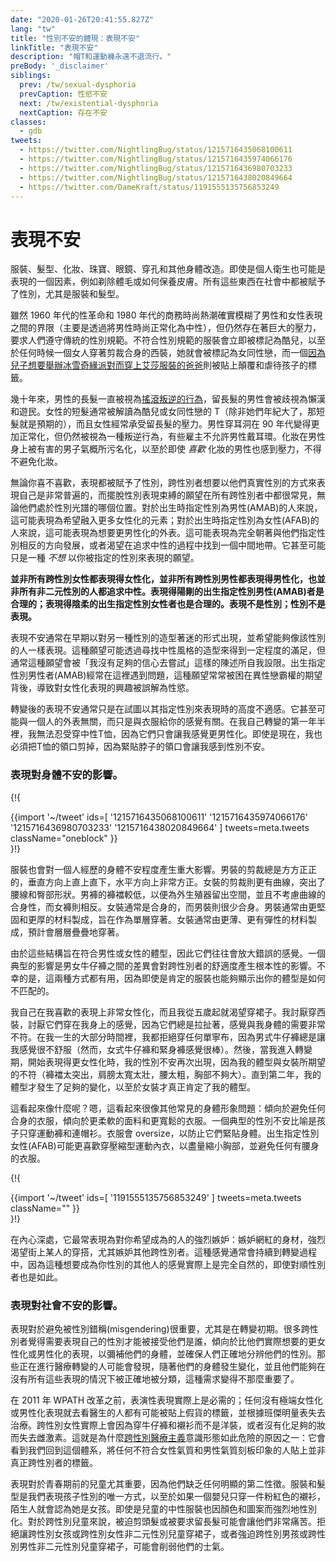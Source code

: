 ```yaml
---
date: "2020-01-26T20:41:55.827Z"
lang: "tw"
title: "性別不安的體現：表現不安"
linkTitle: "表現不安"
description: "帽T和運動褲永遠不退流行。"
preBody: '_disclaimer'
siblings:
  prev: /tw/sexual-dysphoria
  prevCaption: 性慾不安
  next: /tw/existential-dysphoria
  nextCaption: 存在不安
classes:
  - gdb
tweets:
  - https://twitter.com/NightlingBug/status/1215716435068100611
  - https://twitter.com/NightlingBug/status/1215716435974066176
  - https://twitter.com/NightlingBug/status/1215716436980703233
  - https://twitter.com/NightlingBug/status/1215716438020849664
  - https://twitter.com/DameKraft/status/1191555135756853249
---
```


<!-- # Presentational Dysphoria -->

# 表現不安

<!-- Clothes. Hair. Makeup. Jewelry. Glasses. Piercings and other body modifications. Even personal hygiene can be a factor of presentation, such as the shaving of body hair or how you take care of your skin. All of these things are gendered in society, clothing and hair especially. -->

服裝、髮型、化妝、珠寶、眼鏡、穿孔和其他身體改造。即使是個人衛生也可能是表現的一個因素，例如剃除體毛或如何保養皮膚。所有這些東西在社會中都被賦予了性別，尤其是服裝和髮型。


<!-- While the sexual revolution of the 1960s and the business fashion craze of the 80s did wonders for blurring the gap between masculine and feminine presentation (largely by normalizing masc fashion as androgynous), there are still enormous pressures to conform to traditional gender norms. Gender non-conforming dress is so instantly marked as queer that any time a woman wears a tailored suit she is marked as a lesbian, and a dad who [puts on an Elsa costume because his son wants to have a Frozen party](https://twitter.com/cbsnews/status/1088441623846023168?lang=en) is labeled as subversive and abusing his child. -->

雖然 1960 年代的性革命和 1980 年代的商務時尚熱潮確實模糊了男性和女性表現之間的界限（主要是透過將男性時尚正常化為中性），但仍然存在著巨大的壓力，要求人們遵守傳統的性別規範。不符合性別規範的服裝會立即被標記為酷兒，以至於任何時候一個女人穿著剪裁合身的西裝，她就會被標記為女同性戀，而一個[因為兒子想要舉辦冰雪奇緣派對而穿上艾莎服裝的爸爸](https://twitter.com/cbsnews/status/1088441623846023168?lang=en)則被貼上顛覆和虐待孩子的標籤。

<!-- Long hair on men has been seen as [an act of rocker rebellion](https://www.youtube.com/watch?v=3w7CrxLj36I) for decades, and men with long hair get discriminated against as being layabouts and bums. Short hair on women is often read as queer or butch (unless they're old, then it's expected), and women are often pressured to keep their hair long. Pierced ears on men became somewhat more normalized in the 90s, but are still seen as an act of rebellion, and some employers won't allow men to wear earrings. Makeup on men is so stigmatized by toxic masculinity that even men who *like* makeup feel pressured to avoid it. -->

幾十年來，男性的長髮一直被視為[搖滾叛逆的行為](https://www.youtube.com/watch?v=3w7CrxLj36I)，留長髮的男性會被歧視為懶漢和遊民。女性的短髮通常被解讀為酷兒或女同性戀的 T（除非她們年紀大了，那短髮就是預期的），而且女性經常承受留長髮的壓力。男性穿耳洞在 90 年代變得更加正常化，但仍然被視為一種叛逆行為，有些雇主不允許男性戴耳環。化妝在男性身上被有害的男子氣概所污名化，以至於即使 *喜歡* 化妝的男性也感到壓力，不得不避免化妝。

<!-- Like it or not, presentation is gendered, and it is extremely common for trans people to want to present themselves in the fashion of their true gender, and a desire to be free of the shackles of gendered presentation is common among all trans people, regardless of where they sit on the gender spectrum. For AMAB individuals they may manifest as a wish to incorporate more feminine elements; for AFABs it may manifest as a want for a more masculine appearance. This may come as a full push towards the opposite of their assigned gender, or a desire to seek a middle-ground in pursuit of androgyny. It may even simply be a wish to *not* present as your assigned gender. -->

無論你喜不喜歡，表現都被賦予了性別，跨性別者想要以他們真實性別的方式來表現自己是非常普遍的，而擺脫性別表現束縛的願望在所有跨性別者中都很常見，無論他們處於性別光譜的哪個位置。對於出生時指定性別為男性(AMAB)的人來說，這可能表現為希望融入更多女性化的元素；對於出生時指定性別為女性(AFAB)的人來說，這可能表現為想要更男性化的外表。這可能表現為完全朝著與他們指定性別相反的方向發展，或者渴望在追求中性的過程中找到一個中間地帶。它甚至可能只是一種 *不想* 以你被指定的性別來表現的願望。


<!-- **Not all transfems present feminine, not all transmascs present masculine, and not all non-binary people seek androgyny. Butch AMAB trans people are valid; femme AFAB trans people are valid. Presentation is not gender; gender is not presentation.** -->

**並非所有跨性別女性都表現得女性化，並非所有跨性別男性都表現得男性化，也並非所有非二元性別的人都追求中性。表現得陽剛的出生指定性別男性(AMAB)者是合理的；表現得陰柔的出生指定性別女性者也是合理的。表現不是性別；性別不是表現。**

<!-- Presentational dysphoria typically appears early on in the form of a fascination with the styling of another gender, and a wish to be able to present as people of that gender do. That desire may be fulfilled somewhat by seeking out styling that is unisex, but typically that wish is self-gatekept by statements of "I'm not confident enough to attempt that." AMABs often run into issue here where this desire often gets trapped behind heteronormative expectations, causing an interest in feminine presentation to be misinterpreted as sexual desire. -->

表現不安通常在早期以對另一種性別的造型著迷的形式出現，並希望能夠像該性別的人一樣表現。這種願望可能透過尋找中性風格的造型來得到一定程度的滿足，但通常這種願望會被「我沒有足夠的信心去嘗試」這樣的陳述所自我設限。出生指定性別男性者(AMAB)經常在這裡遇到問題，這種願望常常被困在異性戀霸權的期望背後，導致對女性化表現的興趣被誤解為性慾。

<!-- Post-transition presentational dysphoria is usually simply a case of high discomfort when attempting to present as one's assigned gender. It may not even be about how one looks, but just the way the clothing makes you feel. For the first year and a half of my own transition I could not bear to wear unisex t-shirts because they just made me feel more masculine. Even now I have to cut the collars out of them because the close neck makes me feel dysphoric. -->

轉變後的表現不安通常只是在試圖以其指定性別來表現時的高度不適感。它甚至可能與一個人的外表無關，而只是與衣服給你的感覺有關。在我自己轉變的第一年半裡，我無法忍受穿中性T恤，因為它們只會讓我感覺更男性化。即使是現在，我也必須把T恤的領口剪掉，因為緊貼脖子的領口會讓我感到性別不安。

<!-- ### Presentation's Effect on Physical Dysphoria. -->

### 表現對身體不安的影響。

{!{ <div class="gutter">{{import '~/tweet' ids=[
  '1215716435068100611'
  '1215716435974066176'
  '1215716436980703233'
  '1215716438020849664'
] tweets=meta.tweets className="oneblock" }}</div> }!}

<!-- Clothing can also play a major role in the level of physical dysphoria a person experiences. Men's clothing is always cut very boxy, straight up and down on the vertical and very square in the horizontal. Women's clothing is cut for more curves, accentuating waistlines and hip shape. Men's pants feature a lower crotch to make room for external genitals, and no fitting for curves, where women's bottoms are the opposite. Women's clothing is often form fitting, where men's clothing is rarely form fitting at all. Men's clothing is often made of sturdier and thicker materials, meant to be worn as a single layer. Women's clothing is often made of thinner and stretchier materials, expected to be layered together. -->

服裝也會對一個人經歷的身體不安程度產生重大影響。男裝的剪裁總是方方正正的，垂直方向上直上直下，水平方向上非常方正。女裝的剪裁則更有曲線，突出了腰線和臀部形狀。男褲的褲襠較低，以便為外生殖器留出空間，並且不考慮曲線的合身性，而女褲則相反。女裝通常是合身的，而男裝則很少合身。男裝通常由更堅固和更厚的材料製成，旨在作為單層穿著。女裝通常由更薄、更有彈性的材料製成，預計會層層疊疊地穿著。

<!-- Because these structures are meant to fit the masculine or feminine forms, they tend to amplify the sensation of wrongness. A classic effect is the way that the difference between men's and women's jeans can have a radical effect on a trans person's comfort level. Unfortunately this works both ways, as even affirming clothing can reveal how your shape is a mismatch. -->

由於這些結構旨在符合男性或女性的體型，因此它們往往會放大錯誤的感覺。一個典型的影響是男女牛仔褲之間的差異會對跨性別者的舒適度產生根本性的影響。不幸的是，這兩種方式都有用，因為即使是肯定的服裝也能夠顯示出你的體型是如何不匹配的。

<!-- I, myself, am very feminine in my preferred presentation, and I've had a longing to wear dresses from when I was just five years old. I abhorred wearing suits, hating the way they fit on my body, since they always tugged in ways that felt very incorrect for what my body needed. I refused to wear any denim for most of my life because men's jeans always felt so incorrect (women's jeans and leggings, however, feel amazing). Then as I entered into transition and began to present more female, my dysphoria struck again in the ways my body did not conform to what women's clothing was expecting (too much in the crotch, too wide and bulky in the shoulders, too large in the waist, not large enough in the chest). It wasn't until the second year that I had experienced enough change in my shape to where women's clothing was properly affirming of my shape. -->

我自己在我喜歡的表現上非常女性化，而且我從五歲起就渴望穿裙子。我討厭穿西裝，討厭它們穿在我身上的感覺，因為它們總是拉扯著，感覺與我身體的需要非常不符。在我一生的大部分時間裡，我都拒絕穿任何單寧布，因為男式牛仔褲總是讓我感覺很不舒服（然而，女式牛仔褲和緊身褲感覺很棒）。然後，當我進入轉變期，開始表現得更女性化時，我的性別不安再次出現，因為我的體型與女裝所期望的不符（褲襠太突出，肩膀太寬太壯，腰太粗，胸部不夠大）。直到第二年，我的體型才發生了足夠的變化，以至於女裝才真正肯定了我的體型。

<!-- What does this look like? Well, it looks a lot like other common body image issues: a tendency to avoid anything form fitting, leaning towards softer fabrics and baggier clothes. A classic gender dysphoria trope is the kid who wears nothing but sweatpants and hoodies. Clothes will be oversized in order to keep them from hugging the body. AFABs may prefer to wear compressing sports bras in order to minimize their chests, and avoid anything with a tight waistline. -->

這看起來像什麼呢？嗯，這看起來很像其他常見的身體形象問題：傾向於避免任何合身的衣服，傾向於更柔軟的面料和更寬鬆的衣服。一個典型的性別不安比喻是孩子只穿運動褲和連帽衫。衣服會 oversize，以防止它們緊貼身體。出生指定性別女性(AFAB)可能更喜歡穿壓縮型運動內衣，以盡量縮小胸部，並避免任何有腰身的衣服。


{!{ <div class="gutter">{{import '~/tweet' ids=[
  '1191555135756853249'
] tweets=meta.tweets className="" }}</div> }!}

<!-- Internally it most often manifests as intense jealousy of the people you wish you could be: jealousy over an influencer's body shape, a strong desire for the outfit of a person on the street, and most especially envy of other trans people. This feeling often persists well into transition, because this sensation of wanting to be other people of your gender is actually completely natural, even for cis people. -->

在內心深處，它最常表現為對你希望成為的人的強烈嫉妒：嫉妒網紅的身材，強烈渴望街上某人的穿搭，尤其嫉妒其他跨性別者。這種感覺通常會持續到轉變過程中，因為這種想要成為你性別的其他人的感覺實際上是完全自然的，即使對順性別者也是如此。

<!-- ### Presentation's Effect on Social Dysphoria. -->

### 表現對社會不安的影響。

<!-- Presentation can be important for avoiding misgendering, especially early in transition. A lot of trans people feel a need to perform their gender in order to be accepted for who they are, leaning in to feminine or masculine presentation more than they actually would like in order to make up for their body and ensure that people gender them correctly. Those pursuing medical transition may find this need becomes less important as their bodies change and they become able to be gendered correctly without all of the performance. -->

表現對於避免被性別錯稱(misgendering)很重要，尤其是在轉變初期。很多跨性別者覺得需要表現自己的性別才能被接受他們是誰，傾向於比他們實際想要的更女性化或男性化的表現，以彌補他們的身體，並確保人們正確地分辨他們的性別。那些正在進行醫療轉變的人可能會發現，隨著他們的身體發生變化，並且他們能夠在沒有所有這些表現的情況下被正確地被分類，這種需求變得不那麼重要了。

<!-- Performative presentation was practically required prior to the reformation of WPATH in 2011; anyone who showed up to a doctors appointment without extreme feminine or masculine presentation risked be labeled a fake and losing their treatment under the Harry Benjamin Scale. Trans women actually would lose their estrogen simply for wearing jeans and a blouse instead of a dress, or for not putting on enough makeup. This is one of the reasons why [transmedicalist](https://en.wikipedia.org/wiki/Transmedicalism) ideology is so dangerous: it would see us returning to this system, labeling anyone who doesn't meet stereotypical views of femininity and masculinity as not actually transgender. -->

在 2011 年 WPATH 改革之前，表演性表現實際上是必需的；任何沒有極端女性化或男性化表現就去看醫生的人都有可能被貼上假貨的標籤，並根據班傑明量表失去治療。跨性別女性實際上會因為穿牛仔褲和襯衫而不是洋裝，或者沒有化足夠的妝而失去雌激素。這就是為什麼[跨性別醫療主義](https://en.wikipedia.org/wiki/Transmedicalism)意識形態如此危險的原因之一：它會看到我們回到這個體系，將任何不符合女性氣質和男性氣質刻板印象的人貼上並非真正跨性別者的標籤。

<!-- Presentation is especially important among prepubescent children, as they lack any significant secondary sexual characteristics. Clothing and hair are the only ways we have to show the gender of a child, so much so that if a baby simply wears a pink shirt, strangers assume it is a girl. Even unisex clothing for kids is strongly gendered by way of colors and graphics. For trans children, it can be extremely distressing to be either forced to cut their hair or required to grow it out. Denying dresses to a trans girl or transfeminine non-binary child, or forcing them onto a trans boy or transmasculine non-binary child, can be debilitating to their morale. -->

表現對於青春期前的兒童尤其重要，因為他們缺乏任何明顯的第二性徵。服裝和髮型是我們表現孩子性別的唯一方式，以至於如果一個嬰兒只穿一件粉紅色的襯衫，陌生人就會認為她是女孩。即使是兒童的中性服裝也因顏色和圖案而強烈地性別化。對於跨性別兒童來說，被迫剪頭髮或被要求留長髮可能會讓他們非常痛苦。拒絕讓跨性別女孩或跨性別女性非二元性別兒童穿裙子，或者強迫跨性別男孩或跨性別男性非二元性別兒童穿裙子，可能會削弱他們的士氣。
